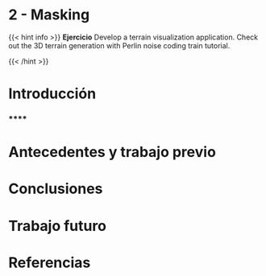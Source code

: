 # 2 - Masking

{{< hint info >}}
<b> Ejercicio</b>
Develop a terrain visualization application. Check out the 3D terrain generation with Perlin noise coding train tutorial.

[]()

{{< /hint >}}

# **Introducción**

### ****


# **Antecedentes y trabajo previo**

# **Conclusiones**


# **Trabajo futuro**

# **Referencias**